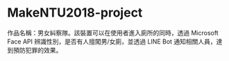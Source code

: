 # MakeNTU2018-project
作品名稱：男女糾察隊。該裝置可以在使用者進入廁所的同時，透過 Microsoft Face API 辨識性別，是否有人擅闖男/女廁，並透過 LINE Bot 通知相關人員，達到預防犯罪的效果。
